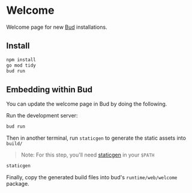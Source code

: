# Welcome

Welcome page for new [Bud](https://github.com/livebud/bud) installations.

## Install

```sh
npm install
go mod tidy
bud run
```

## Embedding within Bud

You can update the welcome page in Bud by doing the following.

Run the development server:

```sh
bud run
```

Then in another terminal, run `staticgen` to generate the static assets into `build/`

> Note: For this step, you'll need [staticgen](https://github.com/tj/staticgen) in your `$PATH`

```sh
staticgen
```

Finally, copy the generated build files into bud's `runtime/web/welcome` package.
